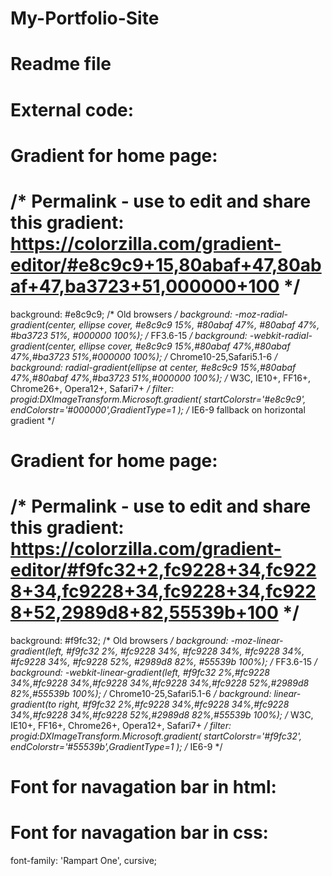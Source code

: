 # My-Portfolio-Site
# Readme file

# External code:

# Gradient for home page:

# /* Permalink - use to edit and share this gradient: https://colorzilla.com/gradient-editor/#e8c9c9+15,80abaf+47,80abaf+47,ba3723+51,000000+100 */
 background: #e8c9c9; /* Old browsers */
background: -moz-radial-gradient(center, ellipse cover,  #e8c9c9 15%, #80abaf 47%, #80abaf 47%, #ba3723 51%, #000000 100%); /* FF3.6-15 */
background: -webkit-radial-gradient(center, ellipse cover,  #e8c9c9 15%,#80abaf 47%,#80abaf 47%,#ba3723 51%,#000000 100%); /* Chrome10-25,Safari5.1-6 */
background: radial-gradient(ellipse at center,  #e8c9c9 15%,#80abaf 47%,#80abaf 47%,#ba3723 51%,#000000 100%); /* W3C, IE10+, FF16+, Chrome26+, Opera12+, Safari7+ */
filter: progid:DXImageTransform.Microsoft.gradient( startColorstr='#e8c9c9', endColorstr='#000000',GradientType=1 ); /* IE6-9 fallback on horizontal gradient */

# Gradient for home page:

# /* Permalink - use to edit and share this gradient: https://colorzilla.com/gradient-editor/#f9fc32+2,fc9228+34,fc9228+34,fc9228+34,fc9228+34,fc9228+52,2989d8+82,55539b+100 */
background: #f9fc32; /* Old browsers */
background: -moz-linear-gradient(left,  #f9fc32 2%, #fc9228 34%, #fc9228 34%, #fc9228 34%, #fc9228 34%, #fc9228 52%, #2989d8 82%, #55539b 100%); /* FF3.6-15 */
background: -webkit-linear-gradient(left,  #f9fc32 2%,#fc9228 34%,#fc9228 34%,#fc9228 34%,#fc9228 34%,#fc9228 52%,#2989d8 82%,#55539b 100%); /* Chrome10-25,Safari5.1-6 */
background: linear-gradient(to right,  #f9fc32 2%,#fc9228 34%,#fc9228 34%,#fc9228 34%,#fc9228 34%,#fc9228 52%,#2989d8 82%,#55539b 100%); /* W3C, IE10+, FF16+, Chrome26+, Opera12+, Safari7+ */
filter: progid:DXImageTransform.Microsoft.gradient( startColorstr='#f9fc32', endColorstr='#55539b',GradientType=1 ); /* IE6-9 */

# Font for navagation bar in html: 

<link rel="preconnect" href="https://fonts.gstatic.com" crossorigin>
<link href="https://fonts.googleapis.com/css2?family=Rampart+One&display=swap" rel="stylesheet">

# Font for navagation bar in css: 

font-family: 'Rampart One', cursive;




